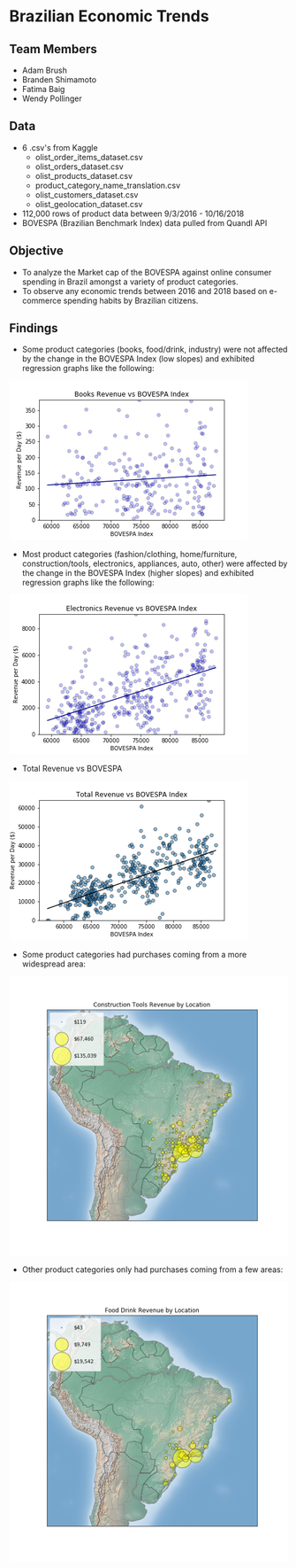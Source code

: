 # Brazilian Economic Trends

## Team Members 
- Adam Brush
- Branden Shimamoto
- Fatima Baig 
- Wendy Pollinger

## Data
- 6 .csv's from Kaggle
  - olist_order_items_dataset.csv
  - olist_orders_dataset.csv
  - olist_products_dataset.csv
  - product_category_name_translation.csv
  - olist_customers_dataset.csv
  - olist_geolocation_dataset.csv
- 112,000 rows of product data between 9/3/2016 - 10/16/2018 
- BOVESPA (Brazilian Benchmark Index) data pulled from Quandl API

## Objective
- To analyze the Market cap of the BOVESPA against online consumer spending in Brazil amongst a variety of product categories. 
- To observe any economic trends between 2016 and 2018 based on e-commerce spending habits by Brazilian citizens.

## Findings
- Some product categories (books, food/drink, industry) were not affected by the change in the BOVESPA Index (low slopes) and exhibited regression graphs like the following:

![alt text](https://github.com/BShim92/BrazilianECommerce/blob/master/Graphs/BOVbooks.png)

- Most product categories (fashion/clothing, home/furniture, construction/tools, electronics, appliances, auto, other) were affected by the change in the BOVESPA Index (higher slopes) and exhibited regression graphs like the following:

![alt text](https://github.com/BShim92/BrazilianECommerce/blob/master/Graphs/BOVelectronics.png)

- Total Revenue vs BOVESPA

![alt text](https://github.com/BShim92/BrazilianECommerce/blob/master/Graphs/TotalRevenueVsBOV.png)

- Some product categories had purchases coming from a more widespread area:

![alt text](https://github.com/BShim92/BrazilianECommerce/blob/master/Graphs/Construction%20Tools%20Revenue%20by%20Location.png)

- Other product categories only had purchases coming from a few areas:

![alt text](https://github.com/BShim92/BrazilianECommerce/blob/master/Graphs/Food%20Drink%20Revenue%20by%20Location.png)
